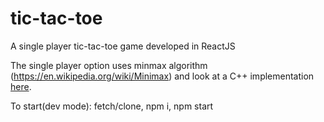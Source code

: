# tic-tac-toe

A single player tic-tac-toe game developed in ReactJS

The single player option uses minmax algorithm (https://en.wikipedia.org/wiki/Minimax) and look at a C++ implementation [here](http://www.geeksforgeeks.org/minimax-algorithm-in-game-theory-set-3-tic-tac-toe-ai-finding-optimal-move/).

To start(dev mode):
fetch/clone,
npm i,
npm start
